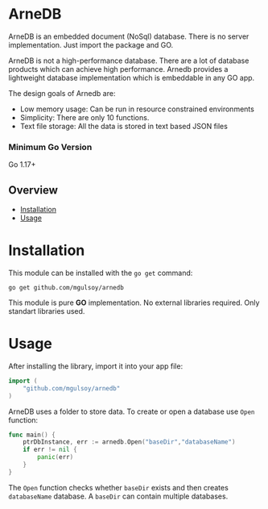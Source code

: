# ArneDB
ArneDB is an embedded document (NoSql) database. There is no server implementation. 
Just import the package and GO. 

ArneDB is not a high-performance database. There are a lot of database products which 
can achieve high performance. Arnedb provides a lightweight database implementation 
which is embeddable in any GO app. 

The design goals of Arnedb are:

* Low memory usage: Can be run in resource constrained environments
* Simplicity: There are only 10 functions.
* Text file storage: All the data is stored in text based JSON files

### Minimum Go Version

Go 1.17+

## Overview

* [Installation](#installation)
* [Usage](#usage)

# Installation

This module can be installed with the `go get` command:

    go get github.com/mgulsoy/arnedb

This module is pure __GO__ implementation. No external libraries required. Only standart
libraries used.

# Usage

After installing the library, import it into your app file:

```go
import (
    "github.com/mgulsoy/arnedb"
)
```

ArneDB uses a folder to store data. To create or open a database use `Open` function:

```go
func main() {
	ptrDbInstance, err := arnedb.Open("baseDir","databaseName")
	if err != nil {
	    panic(err)	
    }
}
```

The `Open` function checks whether `baseDir` exists and then creates `databaseName` database. 
A `baseDir` can contain multiple databases.